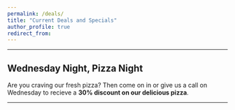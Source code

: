 ```yaml
---
permalink: /deals/
title: "Current Deals and Specials"
author_profile: true
redirect_from: 
---
```



---

## Wednesday Night, Pizza Night

Are you craving our fresh pizza? Then come on in or give us a call on Wednesday to recieve a **30% discount on our delicious pizza**.

---
